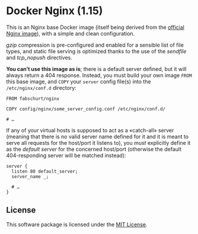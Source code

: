 # Docker Nginx (1.15)

This is an Nginx base Docker image (itself being derived from the
[official Nginx image](https://hub.docker.com/_/nginx)), with a simple
and clean configuration.

*gzip* compression is pre-configured and enabled for a sensible list of file
types, and static file serving is optimized thanks to the use of the  *sendfile*
and *tcp_nopush* directives.

**You can’t use this image as is**; there is a default server defined, but it
will always return a 404 response. Instead, you must build your own image `FROM`
this base image, and `COPY` your `server` config file(s) into the
`/etc/nginx/conf.d` directory:

```
FROM fabschurt/nginx

COPY config/nginx/some_server_config.conf /etc/nginx/conf.d/

# …
```

If any of your virtual hosts is supposed to act as a «catch-all» server (meaning
that there is no valid server name defined for it and it is meant to serve all
requests for the host/port it listens to), you *must* explicitly define it as
the *default server* for the concerned host/port (otherwise the default
404-responding server will be matched instead):

```
server {
  listen 80 default_server;
  server_name _;

  # …
}
```

## License

This software package is licensed under the [MIT License](https://opensource.org/licenses/MIT).
